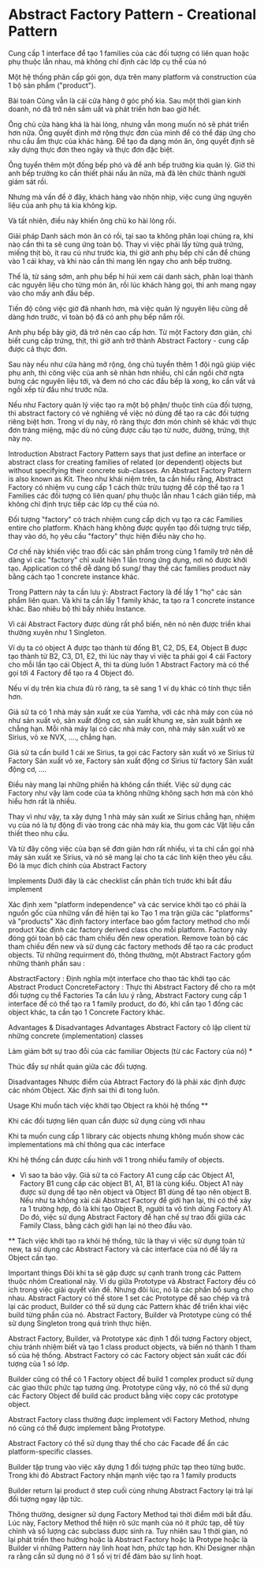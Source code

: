 # Abstract Factory Pattern - Creational Pattern
Cung cấp 1 interface để tạo 1 families của các đối tượng có liên quan hoặc phụ thuộc lẫn nhau, mà không chỉ định các lớp cụ thể của nó

Một hệ thống phân cấp gói gọn, dựa trên many platform và construction của 1 bộ sản phẩm ("product").

Bài toán
Cũng vẫn là cái cửa hàng ở góc phố kia. Sau một thời gian kinh doanh, nó đã trở nên sầm uất và phát triển hơn bao giờ hết.

Ông chủ cửa hàng khá là hài lòng, nhưng vẫn mong muốn nó sẽ phát triển hơn nữa. Ông quyết định mở rộng thực đơn của mình để có thể đáp ứng cho nhu cầu ẩm thực của khác hàng. Để tạo đa dạng món ăn, ông quyết định sẽ xây dựng thực đơn theo ngày và thực đơn đặc biệt.

Ông tuyển thêm một đống bếp phó và để anh bếp trưởng kia quản lý. Giờ thì anh bếp trưởng ko cần thiết phải nấu ăn nữa, mà đã lên chức thành người giám sát rồi.

Nhưng mà vấn đề ở đây, khách hàng vào nhộn nhịp, việc cung ứng nguyên liệu của anh phụ tá kia không kịp.

Và tất nhiên, điều này khiến ông chủ ko hài lòng rồi.

Giải pháp
Danh sách món ăn có rồi, tại sao ta không phân loại chúng ra, khi nào cần thì ta sẽ cung ứng toàn bộ. Thay vì việc phải lấy từng quả trứng, miếng thịt bò, ít rau củ như trước kia, thì giờ anh phụ bếp chỉ cần để chúng vào 1 cái khay, và khi nào cần thì mang lên ngay cho anh bếp trưởng.

Thế là, từ sáng sớm, anh phụ bếp hí húi xem cái danh sách, phân loại thành các nguyên liệu cho từng món ăn, rồi lúc khách hàng gọi, thì anh mang ngay vào cho mấy anh đầu bếp.

Tiến độ công việc giờ đã nhanh hơn, mà việc quản lý nguyên liệu cũng dễ dàng hơn trước, vì toàn bộ đã có anh phụ bếp nắm rồi.

Anh phụ bếp bây giờ, đã trở nên cao cấp hơn. Từ một Factory đơn giản, chỉ biết cung cấp trứng, thịt, thì giờ anh trở thành Abstract Factory - cung cấp được cả thực đơn.

Sau này nếu như cửa hàng mở rộng, ông chủ tuyển thêm 1 đội ngũ giúp việc phụ anh, thì công việc của anh sẽ nhàn hơn nhiều, chỉ cần ngồi chờ ngta bưng các nguyên liệu tới, và đem nó cho các đầu bếp là xong, ko cần vất vả ngồi xếp từ đầu như trước nữa.

Nếu như Factory quản lý việc tạo ra một bộ phận/ thuộc tính của đối tượng, thì abstract factory có vẻ nghiêng về việc nó dùng để tạo ra các đối tượng riêng biệt hơn. Trong ví dụ này, rõ ràng thực đơn món chính sẽ khác với thực đơn tráng miệng, mặc dù nó cũng được cấu tạo từ nước, đường, trứng, thịt này nọ.

Introduction
Abstract Factory Pattern says that just define an interface or abstract class for creating families of related (or dependent) objects but without specifying their concrete sub-classes.
An Abstract Factory Pattern is also known as Kit.
Theo như khái niệm trên, ta cần hiểu rằng, Abstract Factory có nhiệm vụ cung cấp 1 cách thức trừu tượng để cóp thể tạo ra 1 Families các đối tượng có liên quan/ phụ thuộc lẫn nhau 1 cách gián tiếp, mà không chỉ định trực tiếp các lớp cụ thể của nó.

Đối tượng "factory" có trách nhiệm cung cấp dịch vụ tạo ra các Families entire cho platform. Khách hàng không được quyền tạo đối tượng trực tiếp, thay vào dó, họ yêu cầu "factory" thực hiện điều này cho họ.

Cơ chế này khiến việc trao đổi các sản phẩm trong cùng 1 family trở nên dễ dàng vì các "factory" chỉ xuất hiện 1 lần trong ứng dụng, nơi nó được khởi tạo. Application có thể dễ dàng bổ sung/ thay thế các families product này bằng cách tạo 1 concrete instance khác.

Trong Pattern này ta cần lưu ý: Abstract Factory là để lấy 1 "họ" các sản phẩm liên quan. Và khi ta cần lấy 1 family khác, ta tạo ra 1 concrete instance khác. Bao nhiêu bộ thì bấy nhiêu Instance.

Vì cái Abstract Factory được dùng rất phổ biến, nên nó nên được triển khai thường xuyên như 1 Singleton.

Ví dụ ta có object A được tạo thành từ đống B1, C2, D5, E4, Object B được tạo thành từ B2, C3, D1, E2, thì lúc này thay vì việc ta phải gọi 4 cái Factory cho mỗi lần tạo cái Object A, thì ta dùng luôn 1 Abstract Factory mà có thể gọi tới 4 Factory để tạo ra 4 Object đó.

Nếu ví dụ trên kia chưa đủ rõ ràng, ta sẽ sang 1 ví dụ khác có tính thực tiễn hơn.

Giả sử ta có 1 nhà máy sản xuất xe của Yamha, với các nhà máy con của nó như sản xuất vỏ, sản xuất động cơ, sản xuất khung xe, sản xuất bánh xe chẳng hạn. Mỗi nhà máy lại có các nhà máy con, nhà máy sản xuất vỏ xe Sirius, vỏ xe NVX, ...., chẳng hạn.

Giả sử ta cần build 1 cái xe Sirius, ta gọi các Factory sản xuất vỏ xe Sirius từ Factory Sản xuất vỏ xe, Factory sản xuất động cơ Sirius từ factory Sản xuất động cơ, ....

Điều này mang lại những phiền hà không cần thiết. Việc sử dụng các Factory như vậy làm code của ta không những không sạch hơn mà còn khó hiểu hơn rất là nhiều.

Thay vì như vậy, ta xây dựng 1 nhà máy sản xuất xe Sirius chẳng hạn, nhiệm vụ của nó là tự động đi vào trong các nhà máy kia, thu gom các Vật liệu cần thiết theo nhu cầu.

Và từ đây công việc của bạn sẽ đơn giản hơn rất nhiều, vì ta chỉ cần gọi nhà máy sản xuất xe Sirius, và nó sẽ mang lại cho ta các linh kiện theo yêu cầu. Đó là mục đích chính của Abstract Factory

Implements
Dưới đây là các checklist cần phân tích trước khi bắt đầu implement

Xác định xem "platform independence" và các service khởi tạo có phải là nguồn gốc của những vấn đề hiện tại ko
Tạo 1 ma trận giữa các "platforms" và "products"
Xác định factory interface bao gồm factory method cho mỗi product
Xác định các factory derived class cho mỗi platform. Factory này đóng gói toàn bộ các tham chiếu đến new operation.
Remove toàn bộ các tham chiếu đến new và sử dụng các factory methods để tạo ra các product objects.
Từ những requirment đó, thông thường, một Abstract Factory gồm những thành phần sau :

AbstractFactory : Định nghĩa một interface cho thao tác khởi tạo các Abstract Product
ConcreteFactory : Thực thi Abstract Factory để cho ra một đối tượng cụ thể
Factories
Ta cần lưu ý rằng, Abstract Factory cung cấp 1 interface để có thể tạo ra 1 family product, do đó, khi cần tạo 1 đống các object khác, ta cần tạo 1 Concrete Factory khác.

Advantages & Disadvantages
Advantages
Abstract Factory cô lập client từ những concrete (implementation) classes

Làm giảm bớt sự trao đổi của các familiar Objects (từ các Factory của nó) *

Thúc đẩy sự nhất quán giữa các đối tượng.

Disadvantages
Nhược điểm của Abtract Factory đó là phải xác định được các nhóm Object. Xác định sai thì đi tong luôn.

Usage
Khi muốn tách việc khởi tạo Object ra khỏi hệ thống **

Khi các đối tượng liên quan cần được sử dụng cùng với nhau

Khi ta muốn cung cấp 1 library các objects nhưng không muốn show các implementations mà chỉ thông qua các interface

Khi hệ thống cần được cấu hình với 1 trong nhiều family of objects.

* Vì sao ta bảo vậy. Giả sử ta có Factory A1 cung cấp các Object A1, Factory B1 cung cấp các object B1, A1, B1 là cùng kiểu.
Object A1 này được sử dụng dể tạo nên object và Object B1 dùng để tạo nên object B. Nếu như ta không xài cái Abstract Factory để giới hạn lại, thì có thể xảy ra 1 trường hợp, đó là khi tạo Object B, người ta vô tình dùng Factory A1. Do đó, việc sử dụng Abstract Factory để hạn chế sự trao đổi giữa các Family Class, bằng cách giới hạn lại nó theo đầu vào.

** Tách việc khởi tạo ra khỏi hệ thống, tức là thay vì việc sử dụng toán tử new, ta sử dụng các Abstract Factory và các interface của nó để lấy ra Object cần tạo.

Important things
Đôi khi ta sẽ gặp được sự cạnh tranh trong các Pattern thuộc nhóm Creational này. Ví dụ giữa Prototype và Abstract Factory đều có ích trong việc giải quyết vấn đề. Nhưng đôi lúc, nó là các phần bổ sung cho nhau. Abstract Factory có thể store 1 set các Prototype để sao chép và trả lại các product, Builder có thể sử dụng các Pattern khác để triển khai việc build từng phần của nó. Abstract Factory, Builder và Prototype cùng có thể sử dụng Singleton trong quá trình thực hiện.

Abstract Factory, Builder, và Prototype xác định 1 đối tượng Factory object, chịu tránh nhiệm biết và tạo 1 class product objects, và biến nó thành 1 tham số của hệ thống. Abstract Factory có các Factory object sản xuất các đối tượng của 1 só lớp.

Builder cũng có thể có 1 Factory object để build 1 complex product sử dụng các giao thức phức tạp tương ứng. Prototype cũng vậy, nó có thể sử dụng các Factory Object để build các product bằng việc copy các prototype object.

Abstract Factory class thường được implement với Factory Method, nhưng nó cũng có thể được implement bằng Prototype.

Abstract Factory có thể sử dụng thay thế cho các Facade để ẩn các platform-specific classes.

Builder tập trung vào việc xây dựng 1 đối tượng phức tạp theo từng bước. Trong khi đó Abstract Factory nhận mạnh việc tạo ra 1 family products

Builder return lại product ở step cuối cùng nhưng Abstract Factory lại trả lại đối tượng ngay lập tức.

Thông thường, designer sử dụng Factory Method tại thời điểm mới bắt đầu. Lúc này, Factory Method thể hiện rõ sức mạnh của nó ít phức tạp, dễ tùy chỉnh và số lượng các subclass được sinh ra. Tuy nhiên sau 1 thời gian, nó lại phát triển theo hướng hoặc là Abstract Factory hoặc là Protype hoặc là Builder vì những Pattern này linh hoạt hơn, phức tạp hơn. Khi Designer nhận ra rằng cần sử dụng nó ở 1 số vị trí để đảm bảo sự linh hoạt.